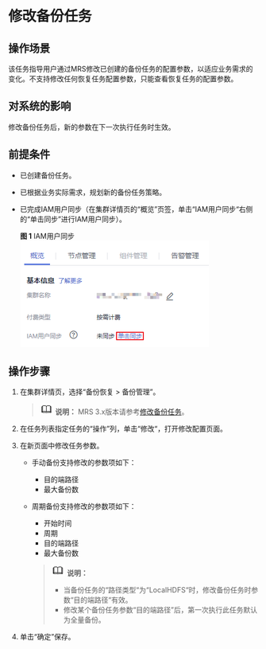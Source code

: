 # 修改备份任务<a name="mrs_01_0324"></a>

## 操作场景<a name="section4592770114628"></a>

该任务指导用户通过MRS修改已创建的备份任务的配置参数，以适应业务需求的变化。不支持修改任何恢复任务配置参数，只能查看恢复任务的配置参数。

## 对系统的影响<a name="section17743278114648"></a>

修改备份任务后，新的参数在下一次执行任务时生效。

## 前提条件<a name="section1999999114656"></a>

-   已创建备份任务。
-   已根据业务实际需求，规划新的备份任务策略。
-   已完成IAM用户同步（在集群详情页的“概览”页签，单击“IAM用户同步“右侧的“单击同步”进行IAM用户同步）。

    **图 1**  IAM用户同步<a name="zh-cn_topic_0173397652_zh-cn_topic_0173397557_zh-cn_topic_0173397554_zh-cn_topic_0173397446_fig147531617121511"></a>  
    ![](figures/IAM用户同步-52.png "IAM用户同步-52")


## 操作步骤<a name="section739059411472"></a>

1.  在集群详情页，选择“备份恢复 \> 备份管理”。

    >![](public_sys-resources/icon-note.gif) **说明：** 
    >MRS 3.x版本请参考[修改备份任务](修改备份任务-112.md)。

2.  在任务列表指定任务的“操作”列，单击“修改“，打开修改配置页面。
3.  在新页面中修改任务参数。
    -   手动备份支持修改的参数项如下：
        -   目的端路径
        -   最大备份数

    -   周期备份支持修改的参数项如下：

        -   开始时间
        -   周期
        -   目的端路径
        -   最大备份数

        >![](public_sys-resources/icon-note.gif) **说明：** 
        >-   当备份任务的“路径类型“为“LocalHDFS“时，修改备份任务时参数“目的端路径“有效。
        >-   修改某个备份任务参数“目的端路径”后，第一次执行此任务默认为全量备份。


4.  单击“确定”保存。

